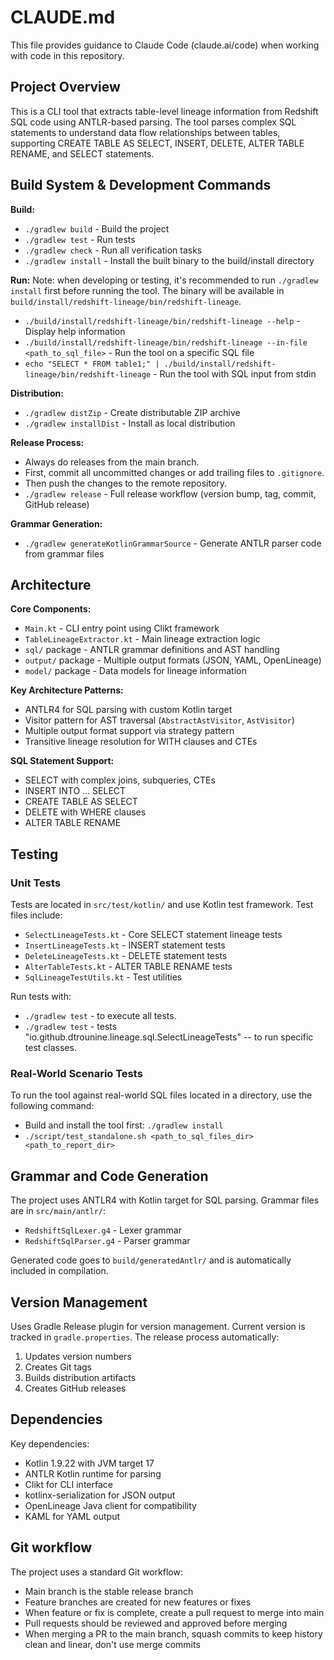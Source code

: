 # CLAUDE.md

This file provides guidance to Claude Code (claude.ai/code) when working with code in this repository.

## Project Overview

This is a CLI tool that extracts table-level lineage information from Redshift SQL code using ANTLR-based parsing. The tool parses complex SQL statements to understand data flow relationships between tables, supporting CREATE TABLE AS SELECT, INSERT, DELETE, ALTER TABLE RENAME, and SELECT statements.

## Build System & Development Commands

**Build:**
- `./gradlew build` - Build the project
- `./gradlew test` - Run tests
- `./gradlew check` - Run all verification tasks
- `./gradlew install` - Install the built binary to the build/install directory

**Run:**
Note: when developing or testing, it's recommended to run `./gradlew install` first before running the tool. 
The binary will be available in `build/install/redshift-lineage/bin/redshift-lineage`.
- `./build/install/redshift-lineage/bin/redshift-lineage --help` - Display help information
- `./build/install/redshift-lineage/bin/redshift-lineage --in-file <path_to_sql_file>` - Run the tool on a specific SQL file
- `echo "SELECT * FROM table1;" | ./build/install/redshift-lineage/bin/redshift-lineage` - Run the tool with SQL input from stdin

**Distribution:**
- `./gradlew distZip` - Create distributable ZIP archive
- `./gradlew installDist` - Install as local distribution

**Release Process:**
- Always do releases from the main branch.
- First, commit all uncommitted changes or add trailing files to `.gitignore`.
- Then push the changes to the remote repository.
- `./gradlew release` - Full release workflow (version bump, tag, commit, GitHub release)

**Grammar Generation:**
- `./gradlew generateKotlinGrammarSource` - Generate ANTLR parser code from grammar files

## Architecture

**Core Components:**
- `Main.kt` - CLI entry point using Clikt framework
- `TableLineageExtractor.kt` - Main lineage extraction logic
- `sql/` package - ANTLR grammar definitions and AST handling
- `output/` package - Multiple output formats (JSON, YAML, OpenLineage)
- `model/` package - Data models for lineage information

**Key Architecture Patterns:**
- ANTLR4 for SQL parsing with custom Kotlin target
- Visitor pattern for AST traversal (`AbstractAstVisitor`, `AstVisitor`)
- Multiple output format support via strategy pattern
- Transitive lineage resolution for WITH clauses and CTEs

**SQL Statement Support:**
- SELECT with complex joins, subqueries, CTEs
- INSERT INTO ... SELECT 
- CREATE TABLE AS SELECT
- DELETE with WHERE clauses
- ALTER TABLE RENAME

## Testing

### Unit Tests

Tests are located in `src/test/kotlin/` and use Kotlin test framework. Test files include:
- `SelectLineageTests.kt` - Core SELECT statement lineage tests
- `InsertLineageTests.kt` - INSERT statement tests
- `DeleteLineageTests.kt` - DELETE statement tests
- `AlterTableTests.kt` - ALTER TABLE RENAME tests
- `SqlLineageTestUtils.kt` - Test utilities

Run tests with: 
- `./gradlew test` - to execute all tests.
- `./gradlew test` - tests "io.github.dtrounine.lineage.sql.SelectLineageTests" -- to run specific test classes.

### Real-World Scenario Tests

To run the tool against real-world SQL files located in a directory, use the following command:
- Build and install the tool first: `./gradlew install`
- `./script/test_standalone.sh <path_to_sql_files_dir> <path_to_report_dir>`

## Grammar and Code Generation

The project uses ANTLR4 with Kotlin target for SQL parsing. Grammar files are in `src/main/antlr/`:
- `RedshiftSqlLexer.g4` - Lexer grammar
- `RedshiftSqlParser.g4` - Parser grammar

Generated code goes to `build/generatedAntlr/` and is automatically included in compilation.

## Version Management

Uses Gradle Release plugin for version management. Current version is tracked in `gradle.properties`. The release process automatically:
1. Updates version numbers
2. Creates Git tags  
3. Builds distribution artifacts
4. Creates GitHub releases

## Dependencies

Key dependencies:
- Kotlin 1.9.22 with JVM target 17
- ANTLR Kotlin runtime for parsing
- Clikt for CLI interface
- kotlinx-serialization for JSON output
- OpenLineage Java client for compatibility
- KAML for YAML output

## Git workflow

The project uses a standard Git workflow:
- Main branch is the stable release branch
- Feature branches are created for new features or fixes
- When feature or fix is complete, create a pull request to merge into main
- Pull requests should be reviewed and approved before merging
- When merging a PR to the main branch, squash commits to keep history clean and linear, don't use merge commits
